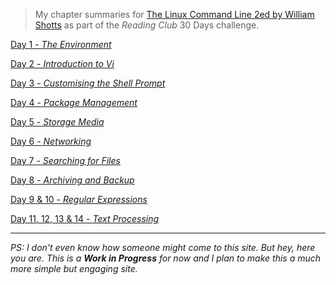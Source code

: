 > My chapter summaries for [The Linux Command Line 2ed by William Shotts](https://nostarch.com/tlcl2) as part of the _Reading Club_ 30 Days challenge.

[Day 1 - _The Environment_](./c11.md)

[Day 2 - _Introduction to Vi_](./c12.md)

[Day 3 - _Customising the Shell Prompt_](./c13.md)

[Day 4 - _Package Management_](./c14.md)

[Day 5 - _Storage Media_](./c15.md)

[Day 6 - _Networking_](./c16.md)

[Day 7 - _Searching for Files_](./c17.md)

[Day 8 - _Archiving and Backup_](./c18.md)

[Day 9 & 10 - _Regular Expressions_](./c19.md)

[Day 11, 12, 13 & 14 - _Text Processing_](./c20.md)

-----

_PS: I don't even know how someone might come to this site. But hey, here you are. This is a __Work in Progress__ for now and I plan to make this a much more simple but engaging site._
